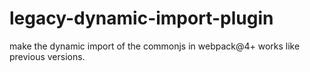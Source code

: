 # legacy-dynamic-import-plugin
make the dynamic import of the commonjs  in webpack@4+ works like previous versions.
